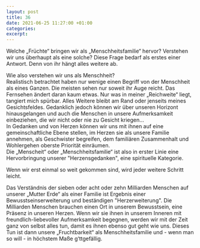 ```yaml
---
layout: post
title: 36
date: 2021-06-25 11:27:00 +01:00
categories: 
excerpt: 
---
```


Welche „Früchte“ bringen wir als „Menschheitsfamilie“ hervor? Verstehen wir uns überhaupt als eine solche? Diese Frage bedarf als erstes einer Antwort. Denn von ihr hängt alles weitere ab.

Wie also verstehen wir uns als Menschheit?\
Realistisch betrachtet haben nur wenige einen Begriff von der Menschheit als eines Ganzen. Die meisten sehen nur soweit ihr Auge reicht. Das Fernsehen ändert daran kaum etwas. Nur was in meiner „Reichweite“ liegt, tangiert mich spürbar. Alles Weitere bleibt am Rand oder jenseits meines Gesichtsfeldes. Gedanklich jedoch können wir über unseren Horizont hinausgelangen und auch die Menschen in unsere Aufmerksamkeit einbeziehen, die wir nicht oder nie zu Gesicht kriegen…\
In Gedanken und von Herzen können wir uns mit ihnen auf eine gemeinschaftliche Ebene stellen, im Herzen sie als unsere Familie annehmen, als Geschwister begreifen, dem familiären Zusammenhalt und Wohlergehen oberste Priorität einräumen.\
Die „Menscheit“ oder „Menschheitsfamilie“ ist also in erster Linie eine Hervorbringung unserer "Herzensgedanken", eine spirituelle Kategorie.

Wenn wir erst einmal so weit gekommen sind, wird jeder weitere Schritt leicht.

Das Verständnis der sieben oder acht oder zehn Milliarden Menschen auf unserer „Mutter Erde“ als einer Familie ist Ergebnis einer Bewusstseinserweiterung und beständigen "Herzerweiterung". Die Milliarden Menschen brauchen einen Ort in unserem Bewusstsein, eine Präsenz in unseren Herzen. Wenn wir sie ihnen in unserem Inneren mit freundlich-liebevoller Aufmerksamkeit begegnen, werden wir mit der Zeit ganz von selbst alles tun, damit es ihnen ebenso gut geht wie uns. Dieses Tun ist dann unsere „Fruchtbarkeit“ als Menschheitsfamilie und - wenn man so will - in höchstem Maße g‘ttgefällig.
